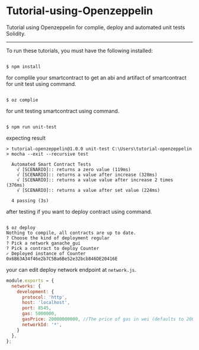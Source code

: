 # Tutorial-using-Openzeppelin
Tutorial using Openzeppelin for complie, deploy and automated unit tests Solidity.

***

To run these tutorials, you must have the following installed:

```shell

$ npm install

```

for complile your smartcontract to get an abi and artifact of smartcontract for unit test using command.

```shell

$ oz complie

```

for unit testing smartcontract using command.

```shell

$ npm run unit-test

```
expecting result 
```shell
> tutorial-openzeppelin@1.0.0 unit-test C:\Users\tutorial-openzeppelin
> mocha --exit --recursive test

  Automated Smart Contract Tests
    √ [SCENARIO]:: returns a zero value (119ms)
    √ [SCENARIO]:: returns a value after increase (328ms)
    √ [SCENARIO]:: returns a value value after increase 2 times (376ms)
    √ [SCENARIO]:: returns a value after set value (224ms)
    
  4 passing (3s)

```

after testing if you want to deploy contract using command.

```shell

$ oz deploy
Nothing to compile, all contracts are up to date.
? Choose the kind of deployment regular
? Pick a network ganache_gui
? Pick a contract to deploy Counter
✓ Deployed instance of Counter
0x6B63A34f46e2b7C5Ba6Be52e32bcb846DE20416E

```
your can edit deploy network endpoint at `network.js`.

```javascript
module.exports = {
  networks: {
    development: {
      protocol: 'http',
      host: 'localhost',
      port: 8545,
      gas: 5000000,
      gasPrice: 20000000000, //The price of gas in wei (defaults to 20000000000)
      networkId: '*',
    }
  },
};
```

